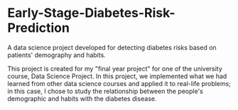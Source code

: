 # Early-Stage-Diabetes-Risk-Prediction
A data science project developed for detecting diabetes risks based on patients' demography and habits.

This project is created for my "final year project" for one of the university course, Data Science Project. In this project, we implemented what we had learned from other data science courses and applied it to real-life problems; in this case, I chose to study the relationship between the people's demographic and habits with the diabetes disease.
